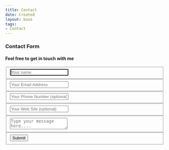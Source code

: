 ```yaml
---
title: Contact
date: Created
layout: base
tags:
- Contact
---
```


<div class="container">
    <form netlify data-netlify-recaptcha="true" id="contact">
        <h3>Contact Form</h3>
        <h4>Feel free to get in touch with me</h4>
        <fieldset>
            <input placeholder="Your name" type="text" tabindex="1" required autofocus>
        </fieldset>
        <fieldset>
            <input placeholder="Your Email Address" type="email" tabindex="2" required>
        </fieldset>
        <fieldset>
            <input placeholder="Your Phone Number (optional)" type="tel" tabindex="3">
        </fieldset>
        <fieldset>
            <input placeholder="Your Web Site (optional)" type="url" tabindex="4">
        </fieldset>
        <fieldset>
            <textarea placeholder="Type your message here...." tabindex="5" required></textarea>
        </fieldset>
        <fieldset>
            <button name="submit" type="submit" id="contact-submit" data-submit="...Sending">Submit</button>
        </fieldset>
        </p>
    </form>
</div>